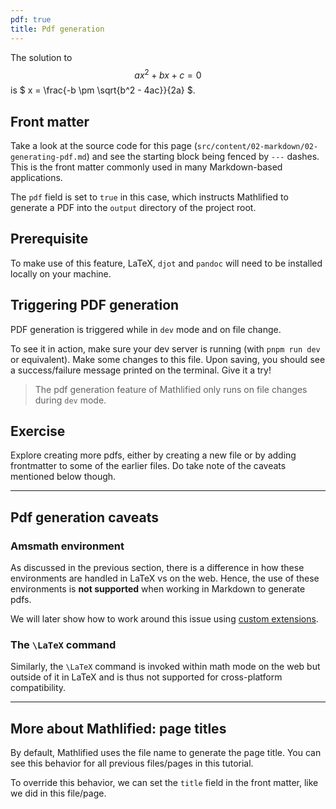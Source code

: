 ```yaml
---
pdf: true
title: Pdf generation
---
```


The solution to $$ ax^2 + bx + c = 0 $$ is $ x = \frac{-b \pm
\sqrt{b^2 - 4ac}}{2a} $.

## Front matter

Take a look at the source code for this page
(`src/content/02-markdown/02-generating-pdf.md`) and see the starting
block being fenced by `---` dashes. This is the front matter commonly
used in many Markdown-based applications.

The `pdf` field is set to `true` in this case, which instructs
Mathlified to generate a PDF into the `output` directory of the
project root.

## Prerequisite

To make use of this feature, LaTeX, `djot` and `pandoc` will need to
be installed locally on your machine.

## Triggering PDF generation

PDF generation is triggered while in `dev` mode and on file change.

To see it in action, make sure your dev server is running (with
`pnpm run dev` or equivalent). Make some changes to this file. Upon
saving, you should see a success/failure message printed on the
terminal. Give it a try!

> The pdf generation feature of Mathlified only runs on file changes
> during `dev` mode.

## Exercise

Explore creating more pdfs, either by creating a new file or by adding
frontmatter to some of the earlier files. Do take note of the caveats
mentioned below though.

---

## Pdf generation caveats

### Amsmath environment

As discussed in the previous section, there is a difference in how
these environments are handled in LaTeX vs on the web. Hence, the use
of these environments is **not supported** when working in Markdown to
generate pdfs.

We will later show how to work around this issue using
[custom extensions](/custom-pages/article).

### The `\LaTeX` command

Similarly, the `\LaTeX` command is invoked within math mode on the web
but outside of it in LaTeX and is thus not supported for
cross-platform compatibility.

---

## More about Mathlified: page titles

By default, Mathlified uses the file name to generate the page title.
You can see this behavior for all previous files/pages in this
tutorial.

To override this behavior, we can set the `title` field in the front
matter, like we did in this file/page.
